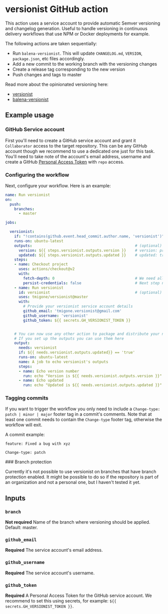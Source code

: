 # versionist GitHub action

This action uses a service account to provide automatic Semver versioning and changelog generation. Useful to handle versioning in continuous delivery workflows that use NPM or Docker deployments for example.
 
The following actions are taken sequentially:

- Run `balena-versionist`. This will update `CHANGELOG.md`, `VERSION`, `package.json`, etc files accordingly.
- Add a new commit to the working branch with the versioning changes
- Create a release tag corresponding to the new version
- Push changes and tags to master

Read more about the opinionated versioning here:
- [versionist](https://github.com/balena-io/versionist)
- [balena-versionist](https://github.com/balena-io/balena-versionist)

## Example usage

### GitHub Service account
First you'll need to create a GitHub service account and grant it `Collaborator` access to the target repository. This can be any GitHub account though we recommend to use a dedicated one just for this task. You'll need to take note of the account's email address, username and create a GitHub [Personal Access Token](https://docs.github.com/en/free-pro-team@latest/github/authenticating-to-github/creating-a-personal-access-token) with `repo` access.

### Configuring the workflow
Next, configure your workflow. Here is an example:

```yaml
name: Run versionist
on:
  push:
    branches:
      - master

jobs:

  versionist:
    if: "!contains(github.event.head_commit.author.name, 'versionist')"   # Ignore push events made by the service account
    runs-on: ubuntu-latest
    outputs:                                              # (optional) Only if you want to use them in next jobs
      version: ${{ steps.versionist.outputs.version }}    # version: project's version after running versionist
      updated: ${{ steps.versionist.outputs.updated }}    # updated: true if the version has been updated
    steps: 
    - name: Checkout project
      uses: actions/checkout@v2
      with:
        fetch-depth: 0                                    # We need all commits and tags
        persist-credentials: false                        # Next step needs to use service account's token
    - name: Run versionist
      id: versionist                                      # (optional) Only needed if using outputs
      uses: tmigone/versionist@master
      with:
        # Provide your versionist service account details
        github_email: 'tmigone.versionist@gmail.com'
        github_username: 'versionist'
        github_token: ${{ secrets.GH_VERSIONIST_TOKEN }}


    # You can now use any other action to package and distribute your new release (NPM, docker, etc)
    # If you set up the outputs you can use them here
    output:
      needs: versionist
      if: ${{ needs.versionist.outputs.updated}} == 'true'
      runs-on: ubuntu-latest
      name: A job to echo versionist's outputs
      steps:
      - name: Echo version number
        run: echo "Version is ${{ needs.versionist.outputs.version }}"
      - name: Echo updated
        run: echo "Updated is ${{ needs.versionist.outputs.updated }}"

```

### Tagging commits

If you want to trigger the workflow you only need to include a `Change-type: patch | minor | major` footer tag in a commit's comments. Note that at least one commit needs to contain the `Change-type` footer tag, otherwise the workflow will exit.

 A commit example:

```
feature: Fixed a bug with xyz

Change-type: patch
```

### Branch protection

Currently it's not possible to use versionist on branches that have branch protection enabled. It might be possible to do so if the repository is part of an organization and not a personal one, but I haven't tested it yet. 

## Inputs

### `branch`

**Not required** Name of the branch where versioning should be applied. Default: master.

### `github_email`

**Required** The service account's email address.

### `github_username`

**Required** The service account's username.

### `github_token`

**Required** A Personal Access Token for the GitHub service account. We recommend to set this using secrets, for example: `${{ secrets.GH_VERSIONIST_TOKEN }}`.
